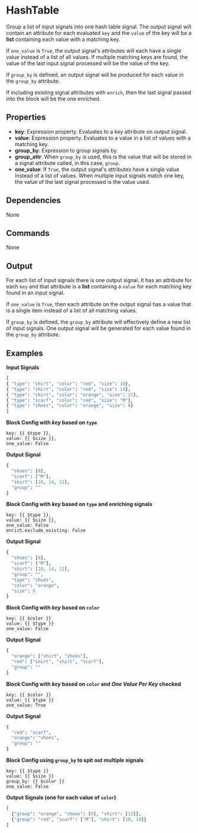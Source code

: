 HashTable
=========

Group a list of input signals into one hash table signal. The output signal will contain an attribute for each evaluated `key` and the `value` of the key will be a **list** containing each value with a matching key.

If `one_value` is `True`, the output signal's attributes will each have a single value instead of a list of all values. If multiple matching keys are found, the value of the last input signal processed will be the value of the key.

If `group_by` is defined, an output signal will be produced for each value in the `group_by` attribute.

If including existing signal attributes with `enrich`, then the last signal passed into the block will be the one enriched.

Properties
----------
-   **key**: Expression property. Evaluates to a key attribute on output signal.
-   **value**: Expression property. Evaluates to a value in a list of values with a matching key.
-   **group_by**: Expression to group signals by.
-   **group_attr**: When `group_by` is used, this is the value that will be stored in a signal attribute called, in this case, `group`.
-   **one_value**: If `True`, the output signal's attributes have a single value instead of a list of values. When multiple input signals match one key, the value of the last signal processed is the value used.

Dependencies
------------
None

Commands
--------
None

Output
------
For each list of input signals there is one output signal. It has an attribute for each `key` and that attribute is a **list** containing a `value` for each matching key found in an input signal.

If `one_value` is `True`, then each attribute on the output signal has a value that is a single item instead of a list of all matching values.

If `group_by` is defined, the `group_by` attribute will effectively define a new list of input signals. One output signal will be generated for each value found in the `group_by` attribute.

Examples
--------

**Input Signals**

```python
[
{ "type": "shirt", "color": "red", "size": 10},
{ "type": "shirt", "color": "red", "size": 14},
{ "type": "shirt", "color": "orange", "size": 12},
{ "type": "scarf", "color": "red", "size": "M"},
{ "type": "shoes", "color": "orange", "size": 8}
]
```

**Block Config with _key_ based on `type`**

```
key: {{ $type }},
value: {{ $size }},
one_value: False
```

**Output Signal**

```python
{
  "shoes": [8],
  "scarf": ["M"],
  "shirt": [10, 14, 12],
  "group": ""
}
```

**Block Config with _key_ based on `type` and enriching signals**

```
key: {{ $type }},
value: {{ $size }},
one_value: False
enrich.exclude_existing: False
```

**Output Signal**

```python
{
  "shoes": [8],
  "scarf": ["M"],
  "shirt": [10, 14, 12],
  "group": "",
  "type": "shoes",
  "color": "orange",
  "size": 8
}
```

**Block Config with _key_ based on `color`**

```
key: {{ $color }}
value: {{ $type }}
one_value: False
```

**Output Signal**

```python
{
  "orange": ["shirt", "shoes"],
  "red": ["shirt", "shirt", "scarf"],
  "group": ""
}
```

**Block Config with _key_ based on `color` and _One Value Per Key_ checked**

```
key: {{ $color }}
value: {{ $type }}
one_value: True
```

**Output Signal**

```python
{
  "red": "scarf",
  "orange": "shoes",
  "group": ""
}
```

**Block Config using `group_by` to spit out multiple signals**

```
key: {{ $type }}
value: {{ $size }}
group_by: {{ $color }}
one_value: False
```

**Output Signals (one for each value of `color`)**

```python
[
  {"group": "orange", "shoes": [8], "shirt": [12]},
  {"group": "red", "scarf": ["M"], "shirt": [10, 14]}
]
```
